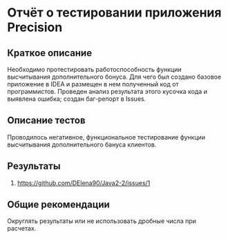 # Отчёт о тестировании приложения Precision

## Краткое описание

Необходимо протестировать работоспособность функции высчитывания дополнительного бонуса. Для чего был создано базовое приложение в IDEA и размещен в нем полученный код от программистов. Проведен анализ результата этого кусочка кода и выявлена ошибка; создан баг-репорт в Issues. 



## Описание тестов

Проводилось негативное, функциональное тестирование функции высчитывания дополнительного бануса клиентов.

## Результаты

1. https://github.com/DElena90/Java2-2/issues/1

## Общие рекомендации

Округлять результаты или не использовать дробные числа при расчетах.